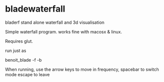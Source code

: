 bladewaterfall
==============

bladerf stand alone waterfall and 3d visualisation


Simple waterfall program. works fine with macosx & linux.

Requires glut.

run just as

benoit_blade -f <frequency in hz> -b <bandwidth in Mhz>


When running, use the arrow keys to move in frequency, 
spacebar to switch mode
escape to leave
